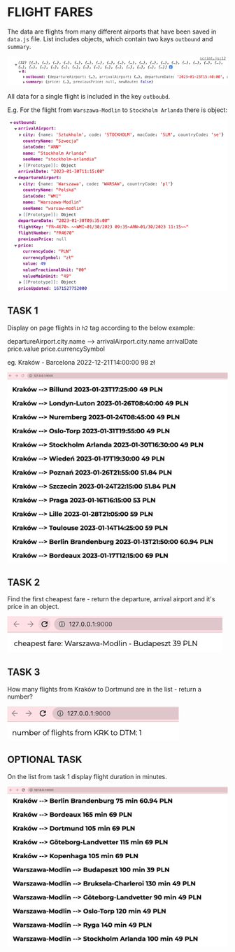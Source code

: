 
# FLIGHT FARES
The data are flights from many different airports that have been saved in `data.js` file.
List includes objects, which contain two kays `outbound` and `summary`.

![data](docs/img/data.png)

All data for a single flight is included in the key `outboubd`.

E.g. 
For the flight from `Warszawa-Modlin` to `Stockholm Arlanda` there is object:

![sample data](docs/img/data2.png)

## TASK 1

Display on page flights in `h2` tag according to the below example:

departureAirport.city.name —> arrivalAirport.city.name arrivalDate price.value
price.currencySymbol

eg. 
Kraków - Barcelona 2022-12-21T14:00:00 98 zł


![task 1](docs/img/task1.png)


## TASK 2
Find the first cheapest fare - return the departure, arrival airport and it's price in an object.

![task 2](docs/img/task2.png)

## TASK 3
How many flights from Kraków to Dortmund are in the list - return a number?

![task 3](docs/img/task3.png)

## OPTIONAL TASK
On the list from task 1 display flight duration in minutes.

![optional](docs/img/optional.png)
